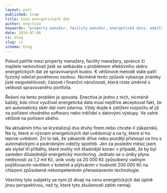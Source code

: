 ```yaml
---
layout: post
published: true
title: Cena energetických dat
author: enectiva
keywords: "property manažer, facility manažer, energetická data, odečty měřidel, automatický odečet"
date: 2014-07-08
cs: blog
slug: cs
schema: blog
---
```


Pokud patříte mezi property manažery, facility manažery, správce či majitele nemovitostí jistě se setkáváte s problémem efektivního sběru energetických dat ze spravovaných budov. K většinové metodě stále patří fyzický odečet pověřenou osobou. Nicméně tento způsob vykazuje známky jisté nespolehlivosti, časové i finanční náročnosti, která roste úměrně s velikostí spravovaného portfolia.

Řešení na tento problém je spousta. Enectiva je jedno z nich, nicméně každý, kdo chce využívat energetická data musí nejdříve akceptovat fakt, že ani automatický sběr dat není zdarma. Vždy dojde k zatížení rozpočtu ať již na pořízení vhodného softwaru nebo měřidel s datovými výstupy. Ve valné většině na pořízení obého.

Na aktuálním trhu se krystalizují dva druhy firem nebo chcete-li zákazníků. Na ty, které si význam energetických dat uvědomují a na ty, které si ho teprve uvědomí. Zní to tak, že zákazník dříve nebo později přistoupí na hru s automatickými a podrobnými odečty spotřeb. Jen za poslední měsíc jsem ale slyšel tři příběhy, které mohly mít šťastnější konec v případě, že by byl zaveden důslednější energetický monitoring. Jednalo se o úniky plynu netěsností za 1,2 mil Kč, únik vody za 20 000 Kč způsobený vadným pojišťovacím ventilem v kotelně a plýtváním v hodnotě 200 000 Kč na chlazení způsobené nekompetentním přenastavením technologie.

Všechny tyto subjekty se nyní již dívají na cenu energetických dat úplně jinou perspektivou, než ty, které tyto zkušenosti zatím nemají.